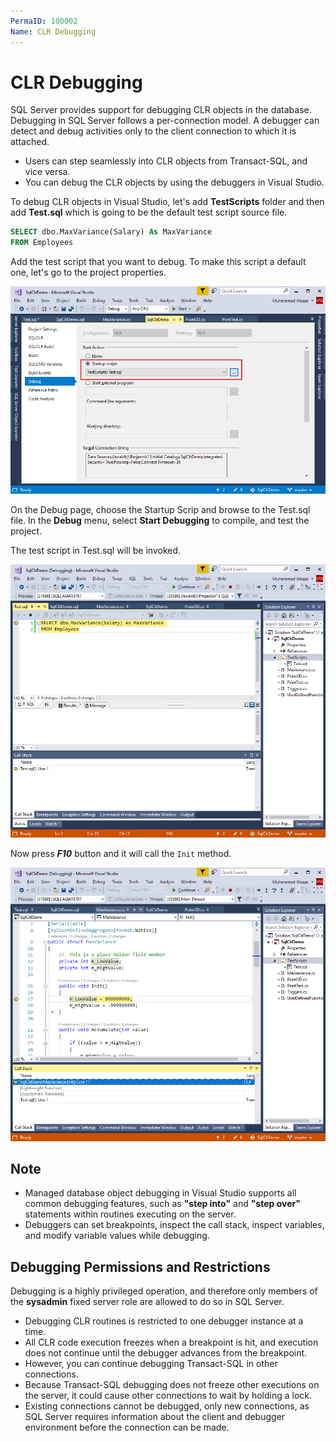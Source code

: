 ```yaml
---
PermaID: 100002
Name: CLR Debugging
---
```


# CLR Debugging

SQL Server provides support for debugging CLR objects in the database. Debugging in SQL Server follows a per-connection model. A debugger can detect and debug activities only to the client connection to which it is attached. 

 - Users can step seamlessly into CLR objects from Transact-SQL, and vice versa. 
 - You can debug the CLR objects by using the debuggers in Visual Studio. 

To debug CLR objects in Visual Studio, let's add **TestScripts** folder and then add **Test.sql** which is going to be the default test script source file. 

```sql
SELECT dbo.MaxVariance(Salary) As MaxVariance
FROM Employees
```
Add the test script that you want to debug. To make this script a default one, let's go to the project properties.

<img src="https://raw.githubusercontent.com/zzzprojects/sqlclr-tutorial/master/docs/images/clr-debugging1.png">

On the Debug page, choose the Startup Scrip and browse to the Test.sql file. In the **Debug** menu, select **Start Debugging** to compile, and test the project. 

The test script in Test.sql will be invoked.

<img src="https://raw.githubusercontent.com/zzzprojects/sqlclr-tutorial/master/docs/images/clr-debugging2.png">

Now press ***F10*** button and it will call the `Init` method.

<img src="https://raw.githubusercontent.com/zzzprojects/sqlclr-tutorial/master/docs/images/clr-debugging3.png">

## Note 

 - Managed database object debugging in Visual Studio supports all common debugging features, such as **"step into"** and **"step over"** statements within routines executing on the server. 
 - Debuggers can set breakpoints, inspect the call stack, inspect variables, and modify variable values while debugging.

## Debugging Permissions and Restrictions

Debugging is a highly privileged operation, and therefore only members of the **sysadmin** fixed server role are allowed to do so in SQL Server.

 - Debugging CLR routines is restricted to one debugger instance at a time. 
 - All CLR code execution freezes when a breakpoint is hit, and execution does not continue until the debugger advances from the breakpoint. 
 - However, you can continue debugging Transact-SQL in other connections. 
 - Because Transact-SQL debugging does not freeze other executions on the server, it could cause other connections to wait by holding a lock.
 - Existing connections cannot be debugged, only new connections, as SQL Server requires information about the client and debugger environment before the connection can be made.
